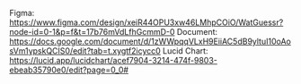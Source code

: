 Figma: https://www.figma.com/design/xeiR44OPU3xw46LMhpCOiO/WatGuessr?node-id=0-1&p=f&t=17b76mVdLfhGcmmD-0
Document: https://docs.google.com/document/d/1zWWpqqVLxH9EiiAC5dB9yltuI10oAosVm1ypskQCIS0/edit?tab=t.xygtf2icycc0
Lucid Chart: https://lucid.app/lucidchart/acef7904-3214-474f-9803-ebeab35790e0/edit?page=0_0#
